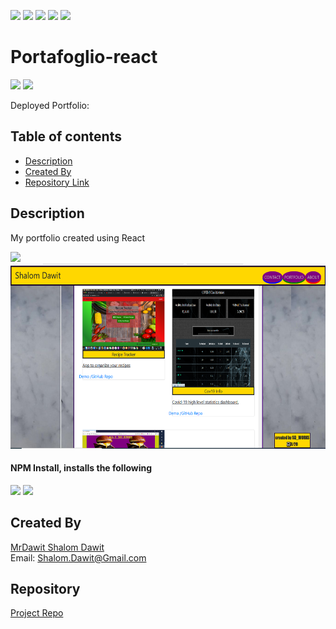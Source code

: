 ![](https://camo.githubusercontent.com/0999ec20f1112070c606e117f61dd21177179f9b40d4f66b94adbb3978adeabb/68747470733a2f2f696d672e736869656c64732e696f2f62616467652f2d4769746875622d3138313731373f7374796c653d666c61742d737175617265266c6f676f3d476974487562266c6f676f436f6c6f723d7768697465)
![](https://camo.githubusercontent.com/3b0aa009716b20018a683fea7d5babb79de77fdb40279cbb1f8e862a813900b1/68747470733a2f2f696d672e736869656c64732e696f2f62616467652f2d56697375616c25323053747564696f253230436f64652d3233413946323f7374796c653d666c61742d737175617265266c6f676f3d56697375616c25323053747564696f253230436f6465266c6f676f436f6c6f723d7768697465)
![](https://camo.githubusercontent.com/e61cf3e57f9e13e971a157885cbe3464a0a63a7602cd8e2464594866f14bca65/68747470733a2f2f696d672e736869656c64732e696f2f62616467652f2d4e504d2d4342333833373f7374796c653d666c61742d737175617265266c6f676f3d4e504d266c6f676f436f6c6f723d7768697465)
![](https://camo.githubusercontent.com/a2e06d523388c52257c599dbc3a629e0af1564a123a662a6c20fbccfdb83d15e/68747470733a2f2f696d672e736869656c64732e696f2f62616467652f2d536c61636b2d4530313536333f7374796c653d666c61742d737175617265266c6f676f3d536c61636b266c6f676f436f6c6f723d7768697465)
![](https://camo.githubusercontent.com/591bad6b337378a164bc0239d9259f266f2ed01d3aa3006c68bef1336731d051/68747470733a2f2f696d672e736869656c64732e696f2f62616467652f5f2d4769742d3239326533333f7374796c653d666c61742d737175617265266c6f676f3d676974266c6f676f436f6c6f723d666666)

# Portafoglio-react
![](https://img.shields.io/badge/Made%20with-React-blue)
![](https://camo.githubusercontent.com/cec92673ea713fa89ba2ae2033daf5851f6f39393ff5b93231aa707d424638d9/68747470733a2f2f696d672e736869656c64732e696f2f62616467652f2d4e6f64656a732d626c61636b3f7374796c653d666c61742d737175617265266c6f676f3d4e6f64652e6a73)   


Deployed Portfolio: 

## Table of contents
- [Description](#Description)
- [Created By](#Created_By)
- [Repository Link](#Repository)

## Description 
My portfolio created using React
   

<img src="./src/assets/img/Shalom Dawit_Portfolio.gif" />


<img src="./src/assets/img/Portafoglio_react.png" width="600" height="296" />



#### NPM Install, installs the following
![](https://camo.githubusercontent.com/e1840b4e176feb06e47500d5d74d65041ac3f193192174097956f2bea2ceea5f/68747470733a2f2f696d672e736869656c64732e696f2f62616467652f2d4d7953514c2d4632393131313f7374796c653d666c61742d737175617265266c6f676f3d4d7953514c266c6f676f436f6c6f723d7768697465)
![](https://img.shields.io/badge/-React-blue)


## Created By
[MrDawit Shalom Dawit](https://github.com/MrDawit) \
Email: Shalom.Dawit@Gmail.com 

## Repository
[Project Repo](https://github.com/MrDawit/Portafoglio_react)